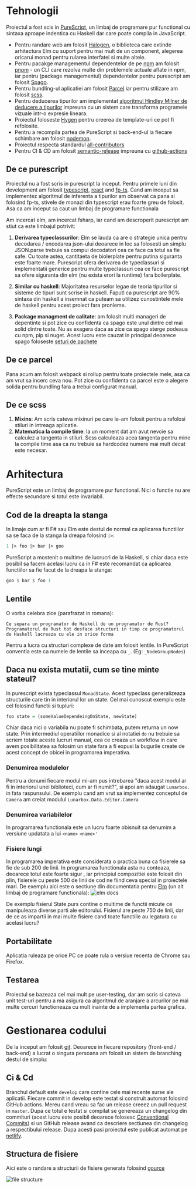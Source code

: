 # Tehnologii

Proiectul a fost scis in [PureScript](https://www.purescript.org/), un limbaj de programare pur functional cu sintaxa aproape indentica cu Haskell dar care poate compila in JavaScript.

- Pentru randare web am folosit [Halogen](https://github.com/purescript-halogen/purescript-halogen), o biblioteca care extinde arhitectura Elm cu suport pentru mai mult de un component, alegerea oricarui monad pentru rularea interfatei si multe altele.
- Pentru pacakge managementul dependentelor de pe [npm](https://www.npmjs.com/) am folosit [pnpm](https://pnpm.js.org/) - un CLI care rezolva multe din problemele actuale aflate in npm, iar pentru (package managementul) dependentelor pentru purescript am folosit [Spago](https://github.com/purescript/spago).
- Pentru bundling-ul aplicatiei am folosit [Parcel](https://parceljs.org/) iar pentru stilizare am folosit [scss](https://sass-lang.com/).
- Pentru deducerea tipurilor am implementat [algoritmul Hindley Milner de deducere a tipurilor](https://en.wikipedia.org/wiki/Hindley%E2%80%93Milner_type_system) impreuna cu un sistem care transforma programele vizuale intr-o expresie lineara.
- Proiectul foloseste [Hygen](https://www.hygen.io/) pentru creerea de template-uri ce pot fi refolosite.
- Pentru a recompila partea de PureScript si back-end-ul la fiecare schimbare am folosit [nodemon](https://nodemon.io/).
- Proiectul respecta standardul [all-contributors](https://github.com/all-contributors/all-contributors)
- Pentru CI & CD am folosit [semantic-release](https://semantic-release.gitbook.io/semantic-release/) impreuna cu [github-actions](https://github.com/features/actions)

## De ce purescript

Proiectul nu a fost scris in purescript la inceput. Pentru primele luni din development am folosit [typescript](), [react]() and [fp-ts](). Cand am inceput sa implementez algoritmul de inferenta a tipurilor am observat ca pana si folosind fp-ts, stivele de monazi din typescript erau foarte greu de folosit. Asa ca am inceput sa caut un limbaj de programare functionala

Am incercat elm, am incercat fsharp, iar cand am descroperit purescript am stiut ca este limbajul potrivit:

1. **Derivarea typeclassurilor**: Elm se lauda ca are o strategie unica pentru decodarea / encodarea json-ului deoarece in loc sa folosesti un simplu JSON.parse trebuie sa compui decodatori cea ce face ca totul sa fie safe. Cu toate astea, cantitaeta de biolerplate pentru putina siguranta este foarte mare. Purescript ofera derivarea de typeclassuri si implementatii generice pentru multe typeclassuri cea ce face purescript sa ofere siguranta din elm (nu exista erori la runtime) fara boilerplate.

2. **Similar cu haskell**: Majoritatea resurselor legae de teoria tipurilor si sisteme de tipuri sunt scrise in haskell. Faputl ca purescript are 90% sintaxa din haskell a insemnat ca puteam sa utilizez cunostintele mele de haskell pentru acest proiect fara pronleme.

3. **Package managment de calitate**: am folosit multi manageri de depentinte si pot zice cu confidenta ca spago este unul dintre cel mai solid dintre toate. Nu as exagera daca as zice ca spago sterge podeaua cu npm, pip si nuget. Acest lucru este cauzat in principal deoarece spago foloseste [seturi de pachete](https://github.com/purescript/package-sets)

## De ce parcel

Pana acum am folosit webpack si rollup pentru toate proiectele mele, asa ca am vrut sa incerc ceva nou. Pot zice cu confidenta ca parcel este o alegere solida pentru bundling fara a trebui configurat manual.

## De ce scss

1. **Mixins**: Am scris cateva mixinuri pe care le-am folosit pentru a refolosi stiluri in intreaga aplicatie.
2. **Matematica la compile time**: la un moment dat am avut nevoie sa calculez a tangenta in stiluri. Scss calculeaza acea tangenta pentru mine la compile time asa ca nu trebuie sa hardcodez numere mai mult decat este necesar.

# Arhitectura

PureScript este un limbaj de programare pur functional. Nici o functie nu are effecte secundare si totul este invariabil.

## Cod de la dreapta la stanga

In limaje cum ar fi F# sau Elm este destul de normal ca aplicarea functiilor sa se faca de la stanga la dreapa folosind `|>`:

```fsharp
1 |> foo |> bar |> goo
```

PureScript a mostenit o multime de lucrucri de la Haskell, si chiar daca este posibil sa facem acelasi lucru ca in F# este recomandat ca aplicarea functiilor sa fie  facut de la dreapa la stanga:

```haskell
goo $ bar $ foo 1
```

## Lentile

O vorba celebra zice (parafrazat in romana):

```
Ce separa un programator de Haskell de un programator de Rust? Programatorul de Rust tot desface structuri in timp ce programatorul de Haskell lucreaza cu ele in orice forma
```

Pentru a lucra cu structuri complexe de date am folosit lentile. In PureScript conventia este ca numele de lentile sa inceapa cu `_`. (Eg: `_NodeGroupNodes`)

## Daca nu exista mutatii, cum se tine minte stateul?

In purescript exista typeclassul `MonadState`. Acest typeclass generalizeaza structurile care tin in interiorul lor un state. Cel mai cunoscut exemplu este cel folosind functii si tupluri:

```haskell
foo state = (someValueDependeingOnState, newState)
```

Chiar daca nici o variabila nu poate fi schimbata, putem returna un now state. Prin intermediul operatiilor monadice si al notatiei `do` nu trebuie sa scriem totate aceste lucruri manual, cea ce creaza un workflow in care avem posibilitatea sa folosim un state fara a fi expusi la bugurile create de acest concept de obicei in programarea imperativa.

### Denumirea modulelor

Pentru a denumi fiecare modul mi-am pus intrebarea "daca acest modul ar fi in interiorul unei biblioteci, cum ar fi numit?", si apoi am adaugat `Lunarbox.` in fata raspunsului. De exemplu cand am vrut sa implementez conceptul de `Camera` am creiat modulul `Lunarbox.Data.Editor.Camera`

### Denumirea variabilelor

In programarea functionala este un lucru foarte obisnuit sa denumim a versiune updatata a lui `<name>` `<name>'`

### Fisiere lungi

In programarea imperativa este considerata o practica buna ca fisierele sa fie de sub 200 de linii. In programarea functionala asta nu conteaza, deoarece totul este foarte sigur , iar principiul compozitiei este folosit din plin, fisierele cu peste 500 de linii de cod ne fiind ceva special in proiectele mari. De exemplu aici este o sectiune din documentatia pentru [Elm](https://elm-lang.org/) (un alt limbaj de programare functionala): ![elm docs](./assets/elm.png)

De exemplu fisierul State.purs contine o multime de functii micute ce manipuleaza diverse parti ale editorului. Fisierul are peste 750 de linii, dar de ce as impartii in mai multe fisiere cand toate functiile au legatura cu acelasi lucru?

## Portabilitate

Aplicatia ruleaza pe orice PC ce poate rula o versiue recenta de Chrome sau Firefox.

## Testarea

Proiectul se bazeaza cel mai mult pe user-testing, dar am scris si cateva unit test-uri pentru a ma asigura ca algoritmul de aranjare a arcurilor pe mai multe cercuri functioneaza cu mult inainte de a implementa partea grafica.

# Gestionarea codului

De la inceput am folosit [git](https://git-scm.com/). Deoarece in fiecare repository (front-end / back-end) a lucrat o singura persoana am folosit un sistem de branching destul de simplu:

## Ci & Cd

Branchul default este `develop` care contine cele mai recente surse ale aplicatii. Fiecare commit in develop este testat si construit automat folosind GitHub actions. Mereu cand vreau sa fac un release creeez un pull request in `master`. Dupa ce totul e testat si compilat se genereaza un changelog din commituri (acest lucru este posibil deoarece folosesc [Conventional Commits](https://www.conventionalcommits.org/en/v1.0.0/)) si un GitHub release avand ca descriere sectiunea din changelog a respectibului release. Dupa acesti pasi proiectul este publicat automat pe [netlify](https://www.netlify.com/).

## Structura de fisiere

Aici este o randare a structurii de fisiere generata folosind [gource](https://gource.io/)

![file structure](./assets/file-structure.png)
